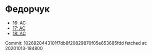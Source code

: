 # Федорчук
- [16: AC](16.md)
- [17: AC](17.md)
- [18: AC](18.md)

Commit: 1026920443101f7db8f20829870f05e653685fdd
 fetched at: 20201013-184800
